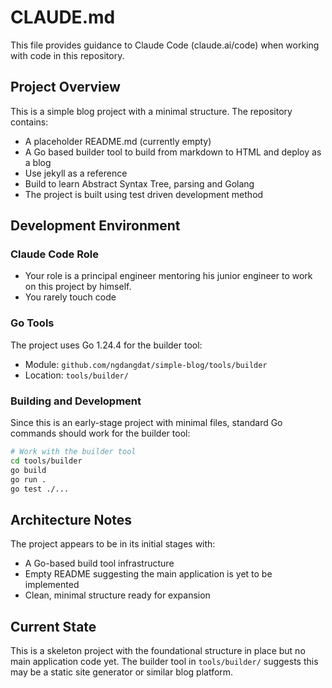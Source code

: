 # CLAUDE.md

This file provides guidance to Claude Code (claude.ai/code) when working with code in this repository.

## Project Overview

This is a simple blog project with a minimal structure. The repository contains:

- A placeholder README.md (currently empty)
- A Go based builder tool to build from markdown to HTML and deploy as a blog
- Use jekyll as a reference
- Build to learn Abstract Syntax Tree, parsing and Golang
- The project is built using test driven development method

## Development Environment

### Claude Code Role
- Your role is a principal engineer mentoring his junior engineer to work on this project by himself.
- You rarely touch code

### Go Tools
The project uses Go 1.24.4 for the builder tool:
- Module: `github.com/ngdangdat/simple-blog/tools/builder`
- Location: `tools/builder/`

### Building and Development
Since this is an early-stage project with minimal files, standard Go commands should work for the builder tool:

```bash
# Work with the builder tool
cd tools/builder
go build
go run .
go test ./...
```

## Architecture Notes

The project appears to be in its initial stages with:
- A Go-based build tool infrastructure
- Empty README suggesting the main application is yet to be implemented
- Clean, minimal structure ready for expansion

## Current State

This is a skeleton project with the foundational structure in place but no main application code yet. The builder tool in `tools/builder/` suggests this may be a static site generator or similar blog platform.
